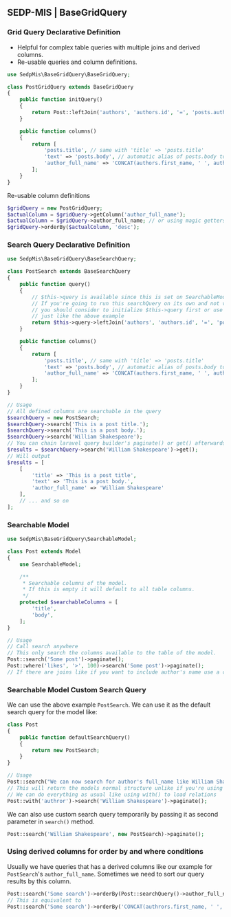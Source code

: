 ## SEDP-MIS | BaseGridQuery

### Grid Query Declarative Definition

- Helpful for complex table queries with multiple joins and derived columns.
- Re-usable queries and column definitions.

```php
use SedpMis\BaseGridQuery\BaseGridQuery;

class PostGridQuery extends BaseGridQuery
{
    public function initQuery()
    {
        return Post::leftJoin('authors', 'authors.id', '=', 'posts.author_id');
    }

    public function columns()
    {
        return [
            'posts.title', // same with 'title' => 'posts.title'
            'text' => 'posts.body', // automatic alias of posts.body to text
            'author_full_name' => 'CONCAT(authors.first_name, ' ', authors.last_name)'
        ];
    }
}
```

Re-usable column definitions

```php
$gridQuery = new PostGridQuery;
$actualColumn = $gridQuery->getColumn('author_full_name');
$actualColumn = $gridQuery->author_full_name; // or using magic getters
$gridQuery->orderBy($actualColumn, 'desc');
```

### Search Query Declarative Definition

```php
use SedpMis\BaseGridQuery\BaseSearchQuery;

class PostSearch extends BaseSearchQuery
{
    public function query()
    {
        // $this->query is available since this is set on SearchableModel trait scopeSearch() method
        // If you're going to run this searchQuery on its own and not via scopeSearch()
        // you should consider to initialize $this->query first or use initQuery() method instead of query()
        // just like the above example
        return $this->query->leftJoin('authors', 'authors.id', '=', 'posts.author_id');
    }

    public function columns()
    {
        return [
            'posts.title', // same with 'title' => 'posts.title'
            'text' => 'posts.body', // automatic alias of posts.body to text
            'author_full_name' => 'CONCAT(authors.first_name, ' ', authors.last_name)'
        ];
    }
}

// Usage
// All defined columns are searchable in the query
$searchQuery = new PostSearch;
$searchQuery->search('This is a post title.');
$searchQuery->search('This is a post body.');
$searchQuery->search('William Shakespeare');
// You can chain laravel query builder's paginate() or get() afterwards
$results = $searchQuery->search('William Shakespeare')->get();
// Will output
$results = [
    [
        'title' => 'This is a post title',
        'text' => 'This is a post body.',
        'author_full_name' => 'William Shakespeare'
    ],
    // ... and so on
];
```

### Searchable Model

```php
use SedpMis\BaseGridQuery\SearchableModel;

class Post extends Model
{
    use SearchableModel;

    /**
     * Searchable columns of the model.
     * If this is empty it will default to all table columns.
     */
    protected $searchableColumns = [
        'title',
        'body',
    ];
}

// Usage
// Call search anywhere
// This only search the columns available to the table of the model.
Post::search('Some post')->paginate();
Post::where('likes', '>', 100)->search('Some post')->paginate();
// If there are joins like if you want to include author's name use a custom search query.
```

### Searchable Model Custom Search Query

We can use the above example `PostSearch`.
We can use it as the default search query for the model like:

```php
class Post
{
    public function defaultSearchQuery()
    {
        return new PostSearch;
    }
}

// Usage
Post::search("We can now search for author's full_name like William Shakespeare")->paginate();
// This will return the models normal structure unlike if you're using the PostSearch which returns only the selected columns.
// We can do everything as usual like using with() to load relations
Post::with('authror')->search('William Shakespeare')->paginate();
```

We can also use custom search query temporarily by passing it as second parameter in `search()` method.

```php
Post::search('William Shakespeare', new PostSearch)->paginate();
```

### Using derived columns for order by and where conditions

Usually we have queries that has a derived columns like our example for `PostSearch`'s `author_full_name`.
Sometimes we need to sort our query results by this column.

```php
Post::search('Some search')->orderBy(Post::searchQuery()->author_full_name, 'desc')->paginate();
// This is equivalent to
Post::search('Some search')->orderBy('CONCAT(authrors.first_name, ' ', authors.last_name)', 'desc')->paginate();
```
